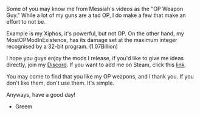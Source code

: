 Some of you may know me from Messiah's videos as the "OP Weapon Guy." While a lot of my guns are a tad OP, I do make a few that make an effort to not be.

Example is my Xiphos, it's powerful, but not OP. On the other hand, my MostOPModInExistence, has its damage set at the maximum integer recognised by a 32-bit program. (1.07Billion)

I hope you guys enjoy the mods I release, if you'd like to give me ideas directly, join my [Discord](https://discord.gg/3qxrXRY).
If you want to add me on Steam, click this [link](http://steamcommunity.com/id/xxgreemkingxx).

You may come to find that you like my OP weapons, and I thank you. If you don't like them, don't use them. It's simple.

Anyways, have a good day!
- Greem
